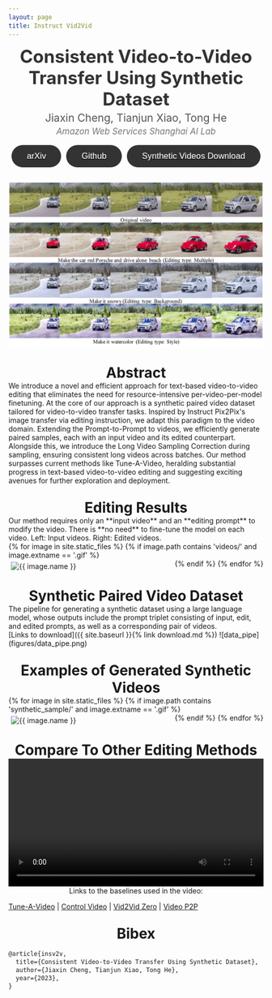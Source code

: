 ```yaml
---
layout: page
title: Instruct Vid2Vid
---
```


<style>
    .gif-container {
        display: flex;
        flex-wrap: wrap;
    }

    .gif-item {
        flex: 1 1 calc(50% - 10px); /* Makes sure there are only 2 items per row with a gap of 10px */
        margin: 5px; /* This provides the gap */
    }
    .custom-link {
      font-family: 'Arial', sans-serif; /* or any other font */
      font-size: 1.2em; /* adjust as needed */
      font-weight: bold;
      color: #3498db; /* a blue color, adjust as needed */
    }
    .title {
        text-align: center;     /* Centers the text */
        font-size: 2em;         /* Sets a large font size */
        font-weight: bold;      /* Makes the font bold for emphasis */
        margin-top: 1em;     /* Provides some space below the title */
    }
    .papertitle {
        text-align: center;
        font-size: 2.5em;
        font-weight: bold;
        color: #333;
    }
    .author {
        text-align: center;
        font-size: 1.5em;
        margin-top: 0.2em;
        margin-bottom: 0.2em;
        color: #555;
    }
    .affiliation {
        text-align: center;
        font-size: 1.2em;
        font-style: italic;
        color: #777;
        margin-bottom: 1em;
    }
</style>

<style>
.button-container {
  display: flex;
  gap: 10px; /* Adjust space between buttons as needed */
  justify-content: center; /* Center horizontally */
  align-items: center;     /* Center vertically */
}

.button {
  padding: 12px 30px; /* Adjust padding as needed */
  border: none;
  border-radius: 30px; /* Adjust for desired corner rounding */
  background-color: #333; /* Dark background */
  color: #FFF; /* White text */
  font-family: Arial, sans-serif; /* Adjust font as needed */
  /* font-weight: bold; */
  font-size: 1.2em; /* Adjust font size as needed */
  cursor: pointer; /* Hand cursor on hover */
  display: flex;
  align-items: center;
  gap: 5px; /* Adjust space between icon and text */
  margin-bottom: 1em;
}

.button:hover {
  background-color: #555; /* Slightly lighter background on hover */
}

.button img {
  width: 35px; /* Adjust as needed */
  height: 30px; /* Adjust as needed */
}

</style>

<div class="papertitle"> Consistent Video-to-Video Transfer Using Synthetic Dataset </div>

<div class="author">Jiaxin Cheng, Tianjun Xiao, Tong He</div>
<div class="affiliation">Amazon Web Services Shanghai AI Lab</div>


<div class="button-container">
  <a href="https://arxiv.org/abs/2311.00213" target="_blank">
      <button class="button">arXiv</button>
  </a>
  <a href="https://github.com" target="_blank">
      <button class="button">Github</button>
  </a>
  <a href="{% link download.md %}">
      <button class="button"> Synthetic Videos Download </button>
  </a>
</div>


![Teaser](figures/teaser.png)

<div class="title"> Abstract </div>
We introduce a novel and efficient approach for text-based video-to-video editing that eliminates the need for resource-intensive per-video-per-model finetuning. At the core of our approach is a synthetic paired video dataset tailored for video-to-video transfer tasks. Inspired by Instruct Pix2Pix's image transfer via editing instruction, we adapt this paradigm to the video domain. Extending the Prompt-to-Prompt to videos, we efficiently generate paired samples, each with an input video and its edited counterpart. Alongside this, we introduce the Long Video Sampling Correction during sampling, ensuring consistent long videos across batches. Our method surpasses current methods like Tune-A-Video, heralding substantial progress in text-based video-to-video editing and suggesting exciting avenues for further exploration and deployment.

<div class="title"> Editing Results </div>
Our method requires only an **input video** and an **editing prompt** to modify the video. There is **no need** to fine-tune the model on each video. Left: Input videos. Right: Edited videos.


<div class="gif-container">
    {% for image in site.static_files %}
        {% if image.path contains 'videos/' and image.extname == '.gif' %}
            <div class="gif-item">
                <img src=".{{ image.path }}" alt="{{ image.name }}">
            </div>
        {% endif %}
    {% endfor %}
</div>

<div class="title"> Synthetic Paired Video Dataset </div>
<div style="display: flex; justify-content: center;">
The pipeline for generating a synthetic dataset using a large language model, whose outputs include the prompt triplet consisting of input, edit, and edited prompts, as well as a corresponding pair of videos. 
</div>
[Links to download]({{ site.baseurl }}{% link download.md %})
![data_pipe](figures/data_pipe.png)


<div class="title"> Examples of Generated Synthetic Videos </div>
<div class="gif-container">
    {% for image in site.static_files %}
        {% if image.path contains 'synthetic_sample/' and image.extname == '.gif' %}
            <div class="gif-item">
                <img src=".{{ image.path }}" alt="{{ image.name }}">
            </div>
        {% endif %}
    {% endfor %}
</div>

<div class="title"> Compare To Other Editing Methods </div>
<div style="display: flex; justify-content: center;">
<video width="720" controls>
  <source src="videos/TGVE_video_edit_demo.mp4" type="video/mp4">
  Your browser does not support the video tag.
</video>
</div>

<div style="display: flex; justify-content: center;">
Links to the baselines used in the video:
</div>

[Tune-A-Video](https://github.com/showlab/Tune-A-Video) | [Control Video](https://github.com/thu-ml/controlvideo) | [Vid2Vid Zero](https://github.com/baaivision/vid2vid-zero) | [Video P2P](https://github.com/ShaoTengLiu/Video-P2P)

<div class="title"> Bibex </div>

```
@article{insv2v,
  title={Consistent Video-to-Video Transfer Using Synthetic Dataset},
  author={Jiaxin Cheng, Tianjun Xiao, Tong He},
  year={2023},
}
```
